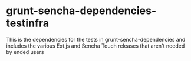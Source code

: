 grunt-sencha-dependencies-testinfra
===================================

This is the dependencies for the tests in grunt-sencha-dependencies and includes the various Ext.js and Sencha Touch releases that aren't needed by ended users